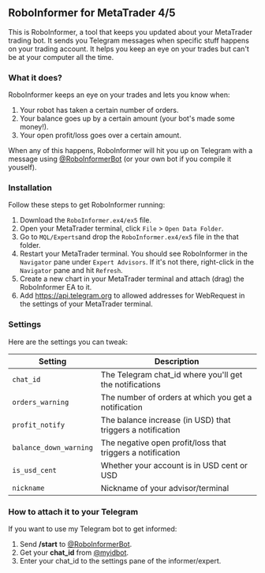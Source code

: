 ## RoboInformer for MetaTrader 4/5

This is RoboInformer, a tool that keeps you updated about your MetaTrader trading bot. It sends you Telegram messages when specific stuff happens on your trading account. It helps you keep an eye on your trades but can't be at your computer all the time.

### What it does?

RoboInformer keeps an eye on your trades and lets you know when:

1. Your robot has taken a certain number of orders.
2. Your balance goes up by a certain amount (your bot's made some money!).
3. Your open profit/loss goes over a certain amount.

When any of this happens, RoboInformer will hit you up on Telegram with a message using [@RoboInformerBot](https://t.me/RoboInformerBot) (or your own bot if you compile it youself).


### Installation

Follow these steps to get RoboInformer running:

1. Download the `RoboInformer.ex4/ex5` file.
2. Open your MetaTrader terminal, click `File` > `Open Data Folder`.
3. Go to `MQL/Experts`and drop the `RoboInformer.ex4/ex5` file in the that folder.
5. Restart your MetaTrader terminal. You should see RoboInformer in the `Navigator` pane under `Expert Advisors`. If it's not there, right-click in the `Navigator` pane and hit `Refresh`.
6. Create a new chart in your MetaTrader terminal and attach (drag) the RoboInformer EA to it. 
7. Add https://api.telegram.org to allowed addresses for WebRequest in the settings of your MetaTrader terminal.


### Settings

Here are the settings you can tweak:

| Setting                | Description                                                |
| ---------------------- | ---------------------------------------------------------- |
| `chat_id`              | The Telegram chat_id where you'll get the notifications    |
| `orders_warning`       | The number of orders at which you get a notification       |
| `profit_notify`        | The balance increase (in USD) that triggers a notification |
| `balance_down_warning` | The negative open profit/loss that triggers a notification |
| `is_usd_cent`          | Whether your account is in USD cent or USD                 |
| `nickname`             | Nickname of your advisor/terminal                          |


### How to attach it to your Telegram

If you want to use my Telegram bot to get informed:

1. Send **/start** to [@RoboInformerBot](https://t.me/RoboInformerBot).
2. Get your **chat_id** from  [@myidbot](https://t.me/myidbot).
3. Enter your chat_id to the settings pane of the informer/expert.
